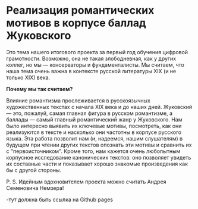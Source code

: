 # Реализация романтических мотивов в корпусе баллад Жуковского

Это тема нашего итогового проекта за первый год обучения цифровой грамотности. Возможно, она не такая злободневная, как у других коллег, но мы — консерваторы и фундаменталисты. Мы считаем, что наша тема очень важна в контексте русской литературы XIX (и не только XIX) века.

**Почему мы так считаем?** 

Влияние романтизма прослеживается в русскоязычных художественных текстах с начала XIX века и до наших дней. Жуковский — это, пожалуй, самая главная фигура в русском романтизме, а баллады — самый главный романтический жанр у Жуковского. Нам было интересно выявить их ключевые мотивы, посмотреть, как они реализуются в тексте и насколько они частотны в корпусе русского языка. Эта работа позволит нам (и, надеемся, нашим слушателям) в будущем при чтении других текстов опознать эти мотивы и сравнить их с "первоисточником". Кроме того, нам кажется очень любопытным корпусное исследование канонических текстов: оно позволяет увидеть их составные части и показывает хорошо знакомые произведения как бы с другой стороны.


P. S. Идейным вдохновителем проекта можно считать Андрея Семеновича Немзера!

-тут должна быть ссылка на Github pages


